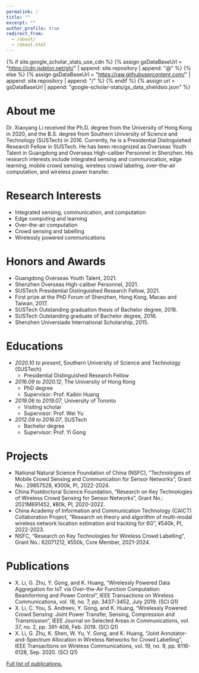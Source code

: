 ```yaml
---
permalink: /
title: ""
excerpt: ""
author_profile: true
redirect_from: 
  - /about/
  - /about.html
---
```


{% if site.google_scholar_stats_use_cdn %}
{% assign gsDataBaseUrl = "https://cdn.jsdelivr.net/gh/" | append: site.repository | append: "@" %}
{% else %}
{% assign gsDataBaseUrl = "https://raw.githubusercontent.com/" | append: site.repository | append: "/" %}
{% endif %}
{% assign url = gsDataBaseUrl | append: "google-scholar-stats/gs_data_shieldsio.json" %}

<span class='anchor' id='about-me'></span>

# About me
Dr. Xiaoyang Li received the Ph.D. degree from the University of Hong Kong in 2020, and the B.S. degree from Southern University of Science and Technology (SUSTech) in 2016. Currently, he is a Presidential Distinguished Research Fellow in SUSTech. He has been recognized as Overseas Youth Talent in Guangdong and Overseas High-caliber Personnel in Shenzhen. His research interests include integrated sensing and communication, edge learning, mobile crowd sensing, wireless crowd labeling, over-the-air computation, and wireless power transfer.
<!-- 这一行是总citations的数据 -->
<!-- <a href='https://scholar.google.com/citations?user=MyorWTwAAAAJ'><img src="https://img.shields.io/endpoint?url={{ url | url_encode }}&logo=Google%20Scholar&labelColor=f6f6f6&color=9cf&style=flat&label=citations"></a> -->

# Research Interests
- Integrated sensing, communication, and computation
- Edge computing and learning
- Over-the-air computation
- Crowd sensing and labelling
- Wirelessly powered communications


# Honors and Awards
- Guangdong Overseas Youth Talent, 2021.
- Shenzhen Overseas High-caliber Personnel, 2021.
- SUSTech Presidential Distinguished Research Fellow, 2021.
- First prize at the PhD Forum of Shenzhen, Hong Kong, Macao and Taiwan, 2017.
- SUSTech Outstanding graduation thesis of Bachelor degree, 2016.
- SUSTech Outstanding graduate of Bachelor degree, 2016.
- Shenzhen Universiade International Scholarship, 2015.

# Educations
- *2020.10 to present*, Southern University of Science and Technology (SUSTech)
  - Presidential Distinguished Research Fellow
- *2016.09 to 2020.12*, The University of Hong Kong
  - PhD degree
  - Supervisor: Prof. Kaibin Huang
- *2019.06 to 2019.07*, University of Toronto
  - Visiting scholar
  - Supervisor: Prof. Wei Yu
- *2012.09 to 2016.07*, SUSTech
  - Bachelor degree
  - Supervisor: Prof. Yi Gong


# Projects
- National Natural Science Foundation of China (NSFC), “Technologies of Mobile Crowd Sensing and Communication for Sensor Networks”, Grant No.: 29857528, ¥300k, PI, 2022-2024.
- China Postdoctoral Science Foundation, “Research on Key Technologies of Wireless Crowd Sensing for Sensor Networks”, Grant No.: 2021M691452, ¥80k, PI, 2020-2022.
- China Academy of Information and Communication Technology (CAICT) Collaboration Project, “Research on theory and algorithm of multi-modal wireless network location estimation and tracking for 6G”, ¥540k, PI, 2022-2023.
- NSFC, “Research on Key Technologies for Wireless Crowd Labelling”, Grant No.: 62071212, ¥550k, Core Member, 2021-2024.

# Publications
- X. Li, G. Zhu, Y. Gong, and K. Huang, “Wirelessly Powered Data Aggregation for IoT via Over-the-Air Function Computation: Beamforming and Power Control”, IEEE Transactions on Wireless Communications, vol. 18, no. 7, pp. 3437-3452, July 2019. (SCI Q1) <span class='show_paper_citations' data='MyorWTwAAAAJ:d1gkVwhDpl0C'></span>
- X. Li, C. You, S. Andreev, Y. Gong, and K. Huang, “Wirelessly Powered Crowd Sensing: Joint Power Transfer, Sensing, Compression and Transmission”, IEEE Journal on Selected Areas in Communications, vol. 37, no. 2, pp. 391-406, Feb. 2019. (SCI Q1) <span class='show_paper_citations' data='MyorWTwAAAAJ:u5HHmVD_uO8C'></span>
- X. Li, G. Zhu, K. Shen, W. Yu, Y. Gong, and K. Huang, “Joint Annotator-and-Spectrum Allocation in Wireless Networks for Crowd Labelling”, IEEE Transactions on Wireless Communications, vol. 19, no. 9, pp. 6116-6128, Sep. 2020. (SCI Q1) <span class='show_paper_citations' data='MyorWTwAAAAJ:IjCSPb-OGe4C'></span>

[Full list of publications.](/publications/)
